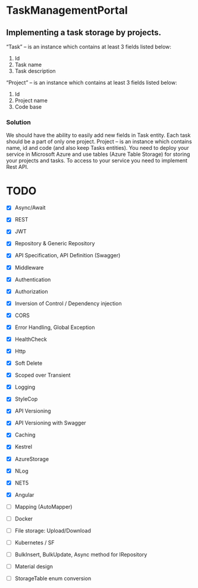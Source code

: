 # TaskManagementPortal

## Implementing a task storage by projects. 
“Task” – is an instance which contains at least 3 fields listed below:
1.	Id
2.	Task name
3.	Task description

“Project” – is an instance which contains at least 3 fields listed below:
1. Id
2. Project name
3. Code base

### Solution 
We should have the ability to easily add new fields in Task entity. 
Each task should be a part of only one project. Project – is an instance which contains name, id and code (and also keep Tasks entities).
You need to deploy your service in Microsoft Azure and use tables (Azure Table Storage) for storing your projects and tasks. 
To access to your service you need to implement Rest API.

# TODO
- [x] Async/Await
- [x] REST
- [x] JWT
- [x] Repository & Generic Repository
- [x] API Specification, API Definition (Swagger)
- [x] Middleware
- [x] Authentication
- [x] Authorization
- [x] Inversion of Control / Dependency injection
- [x] CORS
- [x] Error Handling, Global Exception
- [x] HealthCheck
- [x] Http
- [x] Soft Delete
- [x] Scoped over Transient
- [x] Logging
- [x] StyleCop
- [x] API Versioning
- [x] API Versioning with Swagger
- [x] Caching
- [x] Kestrel
- [x] AzureStorage
- [x] NLog
- [x] NET5
- [x] Angular
- [ ] Mapping (AutoMapper)
- [ ] Docker
- [ ] File storage: Upload/Download
- [ ] Kubernetes / SF
- [ ] BulkInsert, BulkUpdate, Async method for IRepository
- [ ] Material design
- [ ] StorageTable enum conversion
 
 



